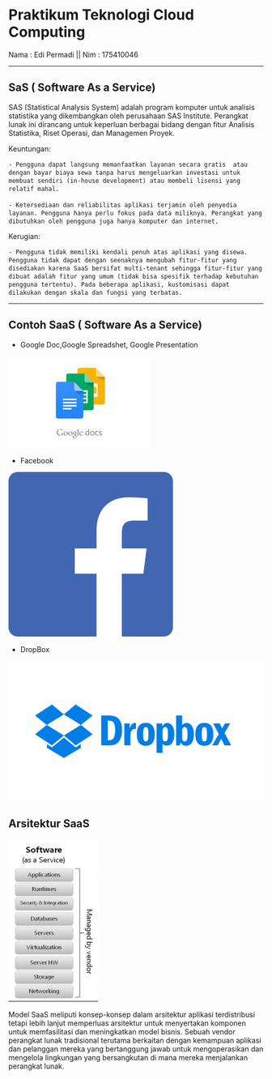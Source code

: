 # Praktikum Teknologi Cloud Computing
Nama : Edi Permadi
|| Nim  : 175410046
***

## SaS ( Software As a Service)
SAS (Statistical Analysis System) adalah program komputer untuk analisis statistika yang dikembangkan oleh perusahaan SAS Institute. Perangkat lunak ini dirancang untuk keperluan berbagai bidang dengan fitur Analisis Statistika, Riset Operasi, dan Managemen Proyek.

Keuntungan:

    - Pengguna dapat langsung memanfaatkan layanan secara gratis  atau dengan bayar biaya sewa tanpa harus mengeluarkan investasi untuk membuat sendiri (in-house development) atau membeli lisensi yang relatif mahal.

    - Ketersediaan dan reliabilitas aplikasi terjamin oleh penyedia layanan. Pengguna hanya perlu fokus pada data miliknya. Perangkat yang dibutuhkan oleh pengguna juga hanya komputer dan internet.

Kerugian:

    - Pengguna tidak memiliki kendali penuh atas aplikasi yang disewa. Pengguna tidak dapat dengan seenaknya mengubah fitur-fitur yang disediakan karena SaaS bersifat multi-tenant sehingga fitur-fitur yang dibuat adalah fitur yang umum (tidak bisa spesifik terhadap kebutuhan pengguna tertentu). Pada beberapa aplikasi, kustomisasi dapat dilakukan dengan skala dan fungsi yang terbatas.

***
## Contoh SaaS ( Software As a Service)
- Google Doc,Google Spreadshet, Google Presentation

![alt text](google.jpg)

- Facebook

![alt text](fab.png)

- DropBox

![alt text](dropbox.png)

## Arsitektur SaaS
![alt text](1.png)

Model SaaS meliputi konsep-konsep dalam arsitektur aplikasi terdistribusi tetapi lebih lanjut memperluas arsitektur
untuk menyertakan komponen untuk memfasilitasi dan meningkatkan model bisnis. Sebuah vendor perangkat lunak
tradisional terutama berkaitan dengan kemampuan aplikasi dan pelanggan mereka yang bertanggung jawab untuk
mengoperasikan dan mengelola lingkungan yang bersangkutan di mana mereka menjalankan perangkat lunak. 
